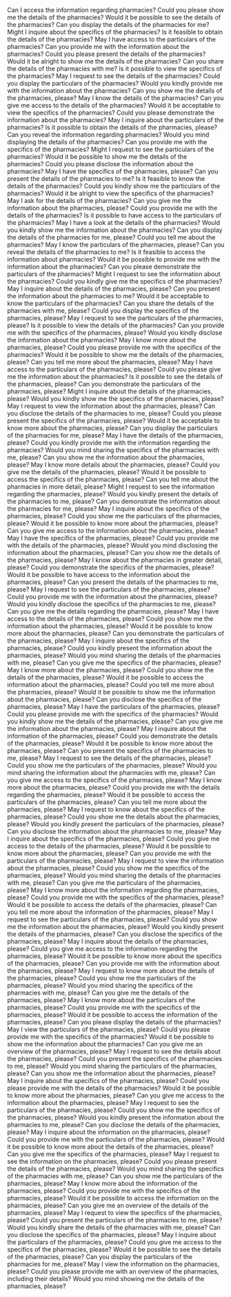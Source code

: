 Can I access the information regarding pharmacies?
Could you please show me the details of the pharmacies?
Would it be possible to see the details of the pharmacies?
Can you display the details of the pharmacies for me?
Might I inquire about the specifics of the pharmacies?
Is it feasible to obtain the details of the pharmacies?
May I have access to the particulars of the pharmacies?
Can you provide me with the information about the pharmacies?
Could you please present the details of the pharmacies?
Would it be alright to show me the details of the pharmacies?
Can you share the details of the pharmacies with me?
Is it possible to view the specifics of the pharmacies?
May I request to see the details of the pharmacies?
Could you display the particulars of the pharmacies?
Would you kindly provide me with the information about the pharmacies?
Can you show me the details of the pharmacies, please?
May I know the details of the pharmacies?
Can you give me access to the details of the pharmacies?
Would it be acceptable to view the specifics of the pharmacies?
Could you please demonstrate the information about the pharmacies?
May I inquire about the particulars of the pharmacies?
Is it possible to obtain the details of the pharmacies, please?
Can you reveal the information regarding pharmacies?
Would you mind displaying the details of the pharmacies?
Can you provide me with the specifics of the pharmacies?
Might I request to see the particulars of the pharmacies?
Would it be possible to show me the details of the pharmacies?
Could you please disclose the information about the pharmacies?
May I have the specifics of the pharmacies, please?
Can you present the details of the pharmacies to me?
Is it feasible to know the details of the pharmacies?
Could you kindly show me the particulars of the pharmacies?
Would it be alright to view the specifics of the pharmacies?
May I ask for the details of the pharmacies?
Can you give me the information about the pharmacies, please?
Could you provide me with the details of the pharmacies?
Is it possible to have access to the particulars of the pharmacies?
May I have a look at the details of the pharmacies?
Would you kindly show me the information about the pharmacies?
Can you display the details of the pharmacies for me, please?
Could you tell me about the pharmacies?
May I know the particulars of the pharmacies, please?
Can you reveal the details of the pharmacies to me?
Is it feasible to access the information about pharmacies?
Would it be possible to provide me with the information about the pharmacies?
Can you please demonstrate the particulars of the pharmacies?
Might I request to see the information about the pharmacies?
Could you kindly give me the specifics of the pharmacies?
May I inquire about the details of the pharmacies, please?
Can you present the information about the pharmacies to me?
Would it be acceptable to know the particulars of the pharmacies?
Can you share the details of the pharmacies with me, please?
Could you display the specifics of the pharmacies, please?
May I request to see the particulars of the pharmacies, please?
Is it possible to view the details of the pharmacies?
Can you provide me with the specifics of the pharmacies, please?
Would you kindly disclose the information about the pharmacies?
May I know more about the pharmacies, please?
Could you please provide me with the specifics of the pharmacies?
Would it be possible to show me the details of the pharmacies, please?
Can you tell me more about the pharmacies, please?
May I have access to the particulars of the pharmacies, please?
Could you please give me the information about the pharmacies?
Is it possible to see the details of the pharmacies, please?
Can you demonstrate the particulars of the pharmacies, please?
Might I inquire about the details of the pharmacies, please?
Would you kindly show me the specifics of the pharmacies, please?
May I request to view the information about the pharmacies, please?
Can you disclose the details of the pharmacies to me, please?
Could you please present the specifics of the pharmacies, please?
Would it be acceptable to know more about the pharmacies, please?
Can you display the particulars of the pharmacies for me, please?
May I have the details of the pharmacies, please?
Could you kindly provide me with the information regarding the pharmacies?
Would you mind sharing the specifics of the pharmacies with me, please?
Can you show me the information about the pharmacies, please?
May I know more details about the pharmacies, please?
Could you give me the details of the pharmacies, please?
Would it be possible to access the specifics of the pharmacies, please?
Can you tell me about the pharmacies in more detail, please?
Might I request to see the information regarding the pharmacies, please?
Would you kindly present the details of the pharmacies to me, please?
Can you demonstrate the information about the pharmacies for me, please?
May I inquire about the specifics of the pharmacies, please?
Could you show me the particulars of the pharmacies, please?
Would it be possible to know more about the pharmacies, please?
Can you give me access to the information about the pharmacies, please?
May I have the specifics of the pharmacies, please?
Could you provide me with the details of the pharmacies, please?
Would you mind disclosing the information about the pharmacies, please?
Can you show me the details of the pharmacies, please?
May I know about the pharmacies in greater detail, please?
Could you demonstrate the specifics of the pharmacies, please?
Would it be possible to have access to the information about the pharmacies, please?
Can you present the details of the pharmacies to me, please?
May I request to see the particulars of the pharmacies, please?
Could you provide me with the information about the pharmacies, please?
Would you kindly disclose the specifics of the pharmacies to me, please?
Can you give me the details regarding the pharmacies, please?
May I have access to the details of the pharmacies, please?
Could you show me the information about the pharmacies, please?
Would it be possible to know more about the pharmacies, please?
Can you demonstrate the particulars of the pharmacies, please?
May I inquire about the specifics of the pharmacies, please?
Could you kindly present the information about the pharmacies, please?
Would you mind sharing the details of the pharmacies with me, please?
Can you give me the specifics of the pharmacies, please?
May I know more about the pharmacies, please?
Could you show me the details of the pharmacies, please?
Would it be possible to access the information about the pharmacies, please?
Could you tell me more about the pharmacies, please?
Would it be possible to show me the information about the pharmacies, please?
Can you disclose the specifics of the pharmacies, please?
May I have the particulars of the pharmacies, please?
Could you please provide me with the specifics of the pharmacies?
Would you kindly show me the details of the pharmacies, please?
Can you give me the information about the pharmacies, please?
May I inquire about the information of the pharmacies, please?
Could you demonstrate the details of the pharmacies, please?
Would it be possible to know more about the pharmacies, please?
Can you present the specifics of the pharmacies to me, please?
May I request to see the details of the pharmacies, please?
Could you show me the particulars of the pharmacies, please?
Would you mind sharing the information about the pharmacies with me, please?
Can you give me access to the specifics of the pharmacies, please?
May I know more about the pharmacies, please?
Could you provide me with the details regarding the pharmacies, please?
Would it be possible to access the particulars of the pharmacies, please?
Can you tell me more about the pharmacies, please?
May I request to know about the specifics of the pharmacies, please?
Could you show me the details about the pharmacies, please?
Would you kindly present the particulars of the pharmacies, please?
Can you disclose the information about the pharmacies to me, please?
May I inquire about the specifics of the pharmacies, please?
Could you give me access to the details of the pharmacies, please?
Would it be possible to know more about the pharmacies, please?
Can you provide me with the particulars of the pharmacies, please?
May I request to view the information about the pharmacies, please?
Could you show me the specifics of the pharmacies, please?
Would you mind sharing the details of the pharmacies with me, please?
Can you give me the particulars of the pharmacies, please?
May I know more about the information regarding the pharmacies, please?
Could you provide me with the specifics of the pharmacies, please?
Would it be possible to access the details of the pharmacies, please?
Can you tell me more about the information of the pharmacies, please?
May I request to see the particulars of the pharmacies, please?
Could you show me the information about the pharmacies, please?
Would you kindly present the details of the pharmacies, please?
Can you disclose the specifics of the pharmacies, please?
May I inquire about the details of the pharmacies, please?
Could you give me access to the information regarding the pharmacies, please?
Would it be possible to know more about the specifics of the pharmacies, please?
Can you provide me with the information about the pharmacies, please?
May I request to know more about the details of the pharmacies, please?
Could you show me the particulars of the pharmacies, please?
Would you mind sharing the specifics of the pharmacies with me, please?
Can you give me the details of the pharmacies, please?
May I know more about the particulars of the pharmacies, please?
Could you provide me with the specifics of the pharmacies, please?
Would it be possible to access the information of the pharmacies, please?
Can you please display the details of the pharmacies?
May I view the particulars of the pharmacies, please?
Could you please provide me with the specifics of the pharmacies?
Would it be possible to show me the information about the pharmacies?
Can you give me an overview of the pharmacies, please?
May I request to see the details about the pharmacies, please?
Could you present the specifics of the pharmacies to me, please?
Would you mind sharing the particulars of the pharmacies, please?
Can you show me the information about the pharmacies, please?
May I inquire about the specifics of the pharmacies, please?
Could you please provide me with the details of the pharmacies?
Would it be possible to know more about the pharmacies, please?
Can you give me access to the information about the pharmacies, please?
May I request to see the particulars of the pharmacies, please?
Could you show me the specifics of the pharmacies, please?
Would you kindly present the information about the pharmacies to me, please?
Can you disclose the details of the pharmacies, please?
May I inquire about the information on the pharmacies, please?
Could you provide me with the particulars of the pharmacies, please?
Would it be possible to know more about the details of the pharmacies, please?
Can you give me the specifics of the pharmacies, please?
May I request to see the information on the pharmacies, please?
Could you please present the details of the pharmacies, please?
Would you mind sharing the specifics of the pharmacies with me, please?
Can you show me the particulars of the pharmacies, please?
May I know more about the information of the pharmacies, please?
Could you provide me with the specifics of the pharmacies, please?
Would it be possible to access the information on the pharmacies, please?
Can you give me an overview of the details of the pharmacies, please?
May I request to view the specifics of the pharmacies, please?
Could you present the particulars of the pharmacies to me, please?
Would you kindly share the details of the pharmacies with me, please?
Can you disclose the specifics of the pharmacies, please?
May I inquire about the particulars of the pharmacies, please?
Could you give me access to the specifics of the pharmacies, please?
Would it be possible to see the details of the pharmacies, please?
Can you display the particulars of the pharmacies for me, please?
May I view the information on the pharmacies, please?
Could you please provide me with an overview of the pharmacies, including their details?
Would you mind showing me the details of the pharmacies, please?
